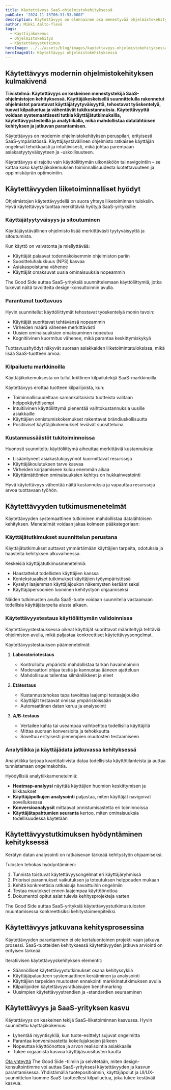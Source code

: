 ```yaml
---
title: Käytettävyys SaaS-ohjelmistokehityksessä
pubDate: '2024-11-15T06:31:53.000Z'
description: Käytettävyys on olennainen osa menestyvää ohjelmistokehitystä. Se varmistaa, että SaaS-sovellukset ovat helppokäyttöisiä, tehokkaita ja tuovat todellista arvoa käyttäjille.
author: Mikki Aalto-Ylevä
tags:
  - Käyttäjäkokemus
  - Ohjelmistokehitys
  - Käytettävyystutkimus
heroImage: ../../assets/blog/images/kaytettavyys-ohjelmistokehityksessa/featured.webp
heroImageAlt: Käytettävyys ohjelmistokehityksessä
---
```


## Käytettävyys modernin ohjelmistokehityksen kulmakivenä

**Tiivistelmä: Käytettävyys on keskeinen menestystekijä SaaS-ohjelmistojen kehityksessä. Käyttäjäkeskeisellä suunnittelulla rakennetut ohjelmistot parantavat käyttäjätyytyväisyyttä, tehostavat työskentelyä, tuovat kilpailuetua ja vähentävät tukikustannuksia. Käytettävyyttä voidaan systemaattisesti tutkia käyttäjätutkimuksilla, käytettävyystesteillä ja analytiikalla, mikä mahdollistaa datalähtöisen kehityksen ja jatkuvan parantamisen.**

Käytettävyys on modernin ohjelmistokehityksen peruspilari, erityisesti SaaS-ympäristössä. Käyttäjäystävällinen ohjelmisto ratkaisee käyttäjän ongelmat tehokkaasti ja intuitiivisesti, mikä johtaa parempaan asiakastyytyväisyyteen ja -uskollisuuteen.

Käytettävyys ei rajoitu vain käyttöliittymän ulkonäköön tai navigointiin – se kattaa koko käyttäjäkokemuksen toiminnallisuudesta luotettavuuteen ja oppimiskäyrän optimointiin.

## Käytettävyyden liiketoiminnalliset hyödyt

Ohjelmistojen käytettävyydellä on suora yhteys liiketoiminnan tuloksiin. Hyvä käytettävyys tuottaa merkittäviä hyötyjä SaaS-yrityksille:

### Käyttäjätyytyväisyys ja sitoutuminen

Käyttäjäystävällinen ohjelmisto lisää merkittävästi tyytyväisyyttä ja sitoutumista. 

Kun käyttö on vaivatonta ja miellyttävää:
- Käyttäjät palaavat todennäköisemmin ohjelmiston pariin
- Suositteluhalukkuus (NPS) kasvaa
- Asiakaspoistuma vähenee
- Käyttäjät omaksuvat uusia ominaisuuksia nopeammin

The Good Side auttaa SaaS-yrityksiä suunnittelemaan käyttöliittymiä, jotka tukevat näitä tavoitteita design-konsultoinnin avulla.

### Parantunut tuottavuus

Hyvin suunnitellut käyttöliittymät tehostavat työskentelyä monin tavoin:

- Käyttäjät suorittavat tehtävänsä nopeammin
- Virheiden määrä vähenee merkittävästi
- Uusien ominaisuuksien omaksuminen nopeutuu
- Kognitiivinen kuormitus vähenee, mikä parantaa keskittymiskykyä

Tuottavuushyödyt näkyvät suoraan asiakkaiden liiketoimintatuloksissa, mikä lisää SaaS-tuotteen arvoa.

### Kilpailuetu markkinoilla

Käyttäjäkokemuksesta on tullut kriittinen kilpailutekijä SaaS-markkinoilla. 

Käytettävyys erottaa tuotteen kilpailijoista, kun:
- Toiminnallisuudeltaan samankaltaisista tuotteista valitaan helppokäyttöisempi
- Intuitiivinen käyttöliittymä pienentää vaihtokustannuksia uusille asiakkaille
- Käyttäjien onnistumiskokemukset rakentavat brändiuskollisuutta
- Positiiviset käyttäjäkokemukset leviävät suositteluina

### Kustannussäästöt tukitoiminnoissa

Huonosti suunniteltu käyttöliittymä aiheuttaa merkittäviä kustannuksia:

- Lisääntyneet asiakastukipyynnöt kuormittavat resursseja
- Käyttäjäkoulutuksen tarve kasvaa
- Virheiden korjaamiseen kuluu enemmän aikaa
- Käyttämättömien ominaisuuksien kehitys on hukkainvestointi

Hyvä käytettävyys vähentää näitä kustannuksia ja vapauttaa resursseja arvoa tuottavaan työhön.

## Käytettävyyden tutkimusmenetelmät

Käytettävyyden systemaattinen tutkiminen mahdollistaa datalähtöisen kehityksen. Menetelmät voidaan jakaa kolmeen pääkategoriaan:

### Käyttäjätutkimukset suunnittelun perustana

Käyttäjätutkimukset auttavat ymmärtämään käyttäjien tarpeita, odotuksia ja haasteita kehityksen alkuvaiheessa.

Keskeisiä käyttäjätutkimusmenetelmiä:
- Haastattelut todellisten käyttäjien kanssa
- Kontekstuaaliset tutkimukset käyttäjien työympäristössä
- Kyselyt laajemman käyttäjäjoukon näkemysten keräämiseksi
- Käyttäjäpersoonien luominen kehitystyön ohjaamiseksi

Näiden tutkimusten avulla SaaS-tuote voidaan suunnitella vastaamaan todellisia käyttäjätarpeita alusta alkaen.

### Käytettävyystestaus käyttöliittymän validoinnissa

Käytettävyystestauksessa oikeat käyttäjät suorittavat määriteltyjä tehtäviä ohjelmiston avulla, mikä paljastaa konkreettiset käytettävyysongelmat.

Käytettävyystestauksen päämenetelmät:

1. **Laboratoriotestaus**
   - Kontrolloitu ympäristö mahdollistaa tarkan havainnoinnin
   - Moderaattori ohjaa testiä ja kannustaa ääneen ajatteluun
   - Mahdollisuus tallentaa silmänliikkeet ja eleet

2. **Etätestaus**
   - Kustannustehokas tapa tavoittaa laajempi testaajajoukko
   - Käyttäjät testaavat omissa ympäristöissään
   - Automaattinen datan keruu ja analysointi

3. **A/B-testaus**
   - Vertailee kahta tai useampaa vaihtoehtoa todellisilla käyttäjillä
   - Mittaa suoraan konversioita ja tehokkuutta
   - Soveltuu erityisesti pienempien muutosten testaamiseen

### Analytiikka ja käyttäjädata jatkuvassa kehityksessä

Analytiikka tarjoaa kvantitatiivista dataa todellisista käyttötilanteista ja auttaa tunnistamaan ongelmakohtia.

Hyödyllisiä analytiikkamenetelmiä:

- **Heatmap-analyysi** näyttää käyttäjien huomion keskittymisen ja klikkaukset
- **Käyttäjäpolkujen analysointi** paljastaa, miten käyttäjät navigoivat sovelluksessa
- **Konversioanalyysit** mittaavat onnistumisastetta eri toiminnoissa
- **Käyttäjätapahtumien seuranta** kertoo, miten ominaisuuksia todellisuudessa käytetään

## Käytettävyystutkimuksen hyödyntäminen kehityksessä

Kerätyn datan analysointi on ratkaisevan tärkeää kehitystyön ohjaamiseksi.

Tulosten tehokas hyödyntäminen:

1. Tunnista toistuvat käytettävyysongelmat eri käyttäjäryhmissä
2. Priorisoi parannukset vaikutuksen ja toteutuksen helppouden mukaan
3. Kehitä konkreettisia ratkaisuja havaittuihin ongelmiin
4. Testaa muutokset ennen laajempaa käyttöönottoa
5. Dokumentoi opitut asiat tulevia kehitysprojekteja varten

The Good Side auttaa SaaS-yrityksiä käytettävyystutkimustulosten muuntamisessa konkreettisiksi kehitystoimenpiteiksi.

## Käytettävyys jatkuvana kehitysprosessina

Käytettävyyden parantaminen ei ole kertaluontoinen projekti vaan jatkuva prosessi. SaaS-tuotteiden kehityksessä käytettävyyden jatkuva arviointi on erityisen tärkeää.

Iteratiivisen käytettävyyskehityksen elementit:

- Säännölliset käytettävyystutkimukset osana kehityssykliä
- Käyttäjäpalautteen systemaattinen kerääminen ja analysointi
- Käyttäjien tarpeiden muutosten ennakointi markkinatutkimuksen avulla
- Kilpailijoiden käytettävyysratkaisujen benchmarking
- Uusimpien käytettävyystrendien ja -standardien seuraaminen

## Käytettävyys ja SaaS-yrityksen kasvu

Käytettävyys on keskeinen tekijä SaaS-liiketoiminnan kasvussa. Hyvin suunniteltu käyttäjäkokemus:

- Lyhentää myyntisykliä, kun tuote-esittelyt sujuvat ongelmitta
- Parantaa konversioastetta kokeilujaksojen jälkeen
- Nopeuttaa käyttöönottoa ja arvon realisointia asiakkaalle
- Tukee orgaanista kasvua käyttäjäsuositusten kautta

[Ota yhteyttä](/contact) The Good Side -tiimiin ja selvitetään, miten design-konsultointimme voi auttaa SaaS-yrityksesi käytettävyyden ja kasvun parantamisessa. Yhdistämällä tuotepositioinnin, käyttäjäpolut ja UI/UX-suunnittelun luomme SaaS-tuotteellesi kilpailuetua, joka tukee kestävää kasvua.